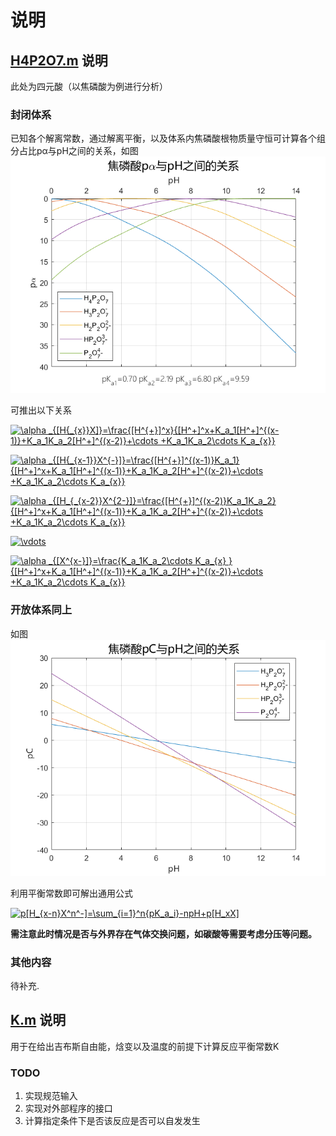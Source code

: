 # 说明
## [H4P2O7.m](https://github.com/IchinoseHimeki/Water-Environment-Chemistry/blob/master/H4P2O7/H4P2O7.m) 说明

此处为四元酸（以焦磷酸为例进行分析） 

### 封闭体系 
已知各个解离常数，通过解离平衡，以及体系内焦磷酸根物质量守恒可计算各个组分占比pα与pH之间的关系，如图
![pα-pH](https://raw.githubusercontent.com/IchinoseHimeki/Water-Environment-Chemistry/master/H4P2O7/p%CE%B1-pH.png)

可推出以下关系

<a href="https://www.codecogs.com/eqnedit.php?latex=\fn_phv&space;\alpha&space;_{[H{_{x}}X]}=\frac{[H^{&plus;}]^x}{[H^&plus;]^x&plus;K_a_1[H^&plus;]^{(x-1)}&plus;K_a_1K_a_2[H^&plus;]^{(x-2)}&plus;\cdots&space;&plus;K_a_1K_a_2\cdots&space;K_a_{x}}" target="_blank"><img src="https://latex.codecogs.com/gif.latex?\fn_phv&space;\alpha&space;_{[H{_{x}}X]}=\frac{[H^{&plus;}]^x}{[H^&plus;]^x&plus;K_a_1[H^&plus;]^{(x-1)}&plus;K_a_1K_a_2[H^&plus;]^{(x-2)}&plus;\cdots&space;&plus;K_a_1K_a_2\cdots&space;K_a_{x}}" title="\alpha _{[H{_{x}}X]}=\frac{[H^{+}]^x}{[H^+]^x+K_a_1[H^+]^{(x-1)}+K_a_1K_a_2[H^+]^{(x-2)}+\cdots +K_a_1K_a_2\cdots K_a_{x}}" /></a>

<a href="https://www.codecogs.com/eqnedit.php?latex=\fn_phv&space;\alpha&space;_{[H{_{x-1}}X^{-}]}=\frac{[H^{&plus;}]^{(x-1)}K_a_1}{[H^&plus;]^x&plus;K_a_1[H^&plus;]^{(x-1)}&plus;K_a_1K_a_2[H^&plus;]^{(x-2)}&plus;\cdots&space;&plus;K_a_1K_a_2\cdots&space;K_a_{x}}" target="_blank"><img src="https://latex.codecogs.com/gif.latex?\fn_phv&space;\alpha&space;_{[H{_{x-1}}X^{-}]}=\frac{[H^{&plus;}]^{(x-1)}K_a_1}{[H^&plus;]^x&plus;K_a_1[H^&plus;]^{(x-1)}&plus;K_a_1K_a_2[H^&plus;]^{(x-2)}&plus;\cdots&space;&plus;K_a_1K_a_2\cdots&space;K_a_{x}}" title="\alpha _{[H{_{x-1}}X^{-}]}=\frac{[H^{+}]^{(x-1)}K_a_1}{[H^+]^x+K_a_1[H^+]^{(x-1)}+K_a_1K_a_2[H^+]^{(x-2)}+\cdots +K_a_1K_a_2\cdots K_a_{x}}" /></a>

<a href="https://www.codecogs.com/eqnedit.php?latex=\fn_phv&space;\alpha&space;_{[H_{_{x-2}}X^{2-}]}=\frac{[H^{&plus;}]^{(x-2)}K_a_1K_a_2}{[H^&plus;]^x&plus;K_a_1[H^&plus;]^{(x-1)}&plus;K_a_1K_a_2[H^&plus;]^{(x-2)}&plus;\cdots&space;&plus;K_a_1K_a_2\cdots&space;K_a_{x}}" target="_blank"><img src="https://latex.codecogs.com/gif.latex?\fn_phv&space;\alpha&space;_{[H_{_{x-2}}X^{2-}]}=\frac{[H^{&plus;}]^{(x-2)}K_a_1K_a_2}{[H^&plus;]^x&plus;K_a_1[H^&plus;]^{(x-1)}&plus;K_a_1K_a_2[H^&plus;]^{(x-2)}&plus;\cdots&space;&plus;K_a_1K_a_2\cdots&space;K_a_{x}}" title="\alpha _{[H_{_{x-2}}X^{2-}]}=\frac{[H^{+}]^{(x-2)}K_a_1K_a_2}{[H^+]^x+K_a_1[H^+]^{(x-1)}+K_a_1K_a_2[H^+]^{(x-2)}+\cdots +K_a_1K_a_2\cdots K_a_{x}}" /></a>

<a href="https://www.codecogs.com/eqnedit.php?latex=\fn_phv&space;\vdots" target="_blank"><img src="https://latex.codecogs.com/gif.latex?\fn_phv&space;\vdots" title="\vdots" /></a>

<a href="https://www.codecogs.com/eqnedit.php?latex=\fn_phv&space;\alpha&space;_{[X^{x-}]}=\frac{K_a_1K_a_2\cdots&space;K_a_{x}&space;}{[H^&plus;]^x&plus;K_a_1[H^&plus;]^{(x-1)}&plus;K_a_1K_a_2[H^&plus;]^{(x-2)}&plus;\cdots&space;&plus;K_a_1K_a_2\cdots&space;K_a_{x}}" target="_blank"><img src="https://latex.codecogs.com/gif.latex?\fn_phv&space;\alpha&space;_{[X^{x-}]}=\frac{K_a_1K_a_2\cdots&space;K_a_{x}&space;}{[H^&plus;]^x&plus;K_a_1[H^&plus;]^{(x-1)}&plus;K_a_1K_a_2[H^&plus;]^{(x-2)}&plus;\cdots&space;&plus;K_a_1K_a_2\cdots&space;K_a_{x}}" title="\alpha _{[X^{x-}]}=\frac{K_a_1K_a_2\cdots K_a_{x} }{[H^+]^x+K_a_1[H^+]^{(x-1)}+K_a_1K_a_2[H^+]^{(x-2)}+\cdots +K_a_1K_a_2\cdots K_a_{x}}" /></a>

### 开放体系同上
如图
![pα-pH]( https://raw.githubusercontent.com/IchinoseHimeki/Water-Environment-Chemistry/master/H4P2O7/pC-pH.png)

利用平衡常数即可解出通用公式

<a href="https://www.codecogs.com/eqnedit.php?latex=\fn_phv&space;p[H_{x-n}X^n^-]=\sum_{i=1}^n{pK_a_i}-npH&plus;p[H_xX]" target="_blank"><img src="https://latex.codecogs.com/gif.latex?\fn_phv&space;p[H_{x-n}X^n^-]=\sum_{i=1}^n{pK_a_i}-npH&plus;p[H_xX]" title="p[H_{x-n}X^n^-]=\sum_{i=1}^n{pK_a_i}-npH+p[H_xX]" /></a>

**需注意此时情况是否与外界存在气体交换问题，如碳酸等需要考虑分压等问题。**

### 其他内容
待补充.

## [K.m](https://github.com/IchinoseHimeki/Water-Environment-Chemistry/blob/master/H4P2O7/K.m) 说明

用于在给出吉布斯自由能，焓变以及温度的前提下计算反应平衡常数K

### TODO
1. 实现规范输入
2. 实现对外部程序的接口
3. 计算指定条件下是否该反应是否可以自发发生
